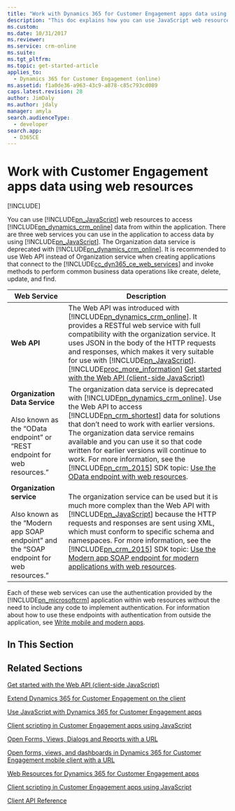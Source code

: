 ```yaml
---
title: "Work with Dynamics 365 for Customer Engagement apps data using web resources (Developer Guide for Dynamics 365 for Customer Engagement apps) | MicrosoftDocs"
description: "This doc explains how you can use JavaScript web resources to access Dynamics 365 for Customer Engagement (online) data from within the application."
ms.custom: 
ms.date: 10/31/2017
ms.reviewer: 
ms.service: crm-online
ms.suite: 
ms.tgt_pltfrm: 
ms.topic: get-started-article
applies_to: 
  - Dynamics 365 for Customer Engagement (online)
ms.assetid: f1a0de36-a963-43c9-a878-c85c793cd089
caps.latest.revision: 28
author: JimDaly
ms.author: jdaly
manager: amyla
search.audienceType: 
  - developer
search.app: 
  - D365CE
---
```

# Work with Customer Engagement apps data using web resources

[!INCLUDE[](../includes/cc_applies_to_update_9_0_0.md)]

You can use [!INCLUDE[pn_JavaScript](../includes/pn-javascript.md)] web resources to access [!INCLUDE[pn_dynamics_crm_online](../includes/pn-dynamics-crm-online.md)] data from within the application. There are three web services you can use in the application to access data by using [!INCLUDE[pn_JavaScript](../includes/pn-javascript.md)]. The Organization data service is deprecated with [!INCLUDE[pn_dynamics_crm_online](../includes/pn-dynamics-crm-online.md)]. It is recommended to use Web API instead of Organization service when creating applications that connect to the [!INCLUDE[cc_dyn365_ce_web_services](../includes/cc-dyn365-ce-web-services.md)] and invoke methods to perform common business data operations like create, delete, update, and find.    


|                                                         Web Service                                                          |                                                                                                                                                                                                                                                                                                          Description                                                                                                                                                                                                                                                                                                           |
|------------------------------------------------------------------------------------------------------------------------------|--------------------------------------------------------------------------------------------------------------------------------------------------------------------------------------------------------------------------------------------------------------------------------------------------------------------------------------------------------------------------------------------------------------------------------------------------------------------------------------------------------------------------------------------------------------------------------------------------------------------------------|
|                                                         **Web API**                                                          |                                   The Web API was introduced with [!INCLUDE[pn_dynamics_crm_online](../includes/pn-dynamics-crm-online.md)]. It provides a RESTful web service with full compatibility with the organization service. It uses JSON in the body of the HTTP requests and responses, which makes it very suitable for use with [!INCLUDE[pn_JavaScript](../includes/pn-javascript.md)]. [!INCLUDE[proc_more_information](../includes/proc-more-information.md)] [Get started with the Web API (client-side JavaScript)](webapi/get-started-web-api-client-side-javascript.md)                                    |
|      **Organization Data Service**<br /><br /> Also known as the “OData endpoint” or “REST endpoint for web resources.”      | The organization data service is deprecated with [!INCLUDE[pn_dynamics_crm_online](../includes/pn-dynamics-crm-online.md)]. Use the Web API to access [!INCLUDE[pn_crm_shortest](../includes/pn-crm-shortest.md)] data for solutions that don’t need to work with earlier versions. The organization data service remains available and you can use it so that code written for earlier versions will continue to work. For more information, see the [!INCLUDE[pn_crm_2015](../includes/pn-crm-2015.md)] SDK topic: [Use the OData endpoint with web resources](https://msdn.microsoft.com/library/gg334279\(v=crm.7\).aspx). |
| **Organization service**<br /><br /> Also known as the “Modern app SOAP endpoint” and the “SOAP endpoint for web resources.” |                                                           The organization service can be used but it is much more complex than the Web API with [!INCLUDE[pn_JavaScript](../includes/pn-javascript.md)] because the HTTP requests and responses are sent using XML, which must conform to specific schema and namespaces. For more information, see the [!INCLUDE[pn_crm_2015](../includes/pn-crm-2015.md)] SDK topic: [Use the Modern app SOAP endpoint for modern applications with web resources](https://msdn.microsoft.com/library/gg490657\(v=crm.7\).aspx).                                                            |

 Each of these web services can use the authentication provided by the [!INCLUDE[pn_microsoftcrm](../includes/pn-microsoftcrm.md)] application within web resources without the need to include any code to implement authentication. For information about how to use these endpoints with authentication from outside the application, see [Write mobile and modern apps](../developer/write-mobile-modern-apps.md).  

## In This Section  

## Related Sections  
 [Get started with the Web API (client-side JavaScript)](webapi/get-started-web-api-client-side-javascript.md)  

 [Extend Dynamics 365 for Customer Engagement on the client](extend-client.md)  

 [Use JavaScript with Dynamics 365 for Customer Engagement apps](use-javascript.md)  

 [Client scripting in Customer Engagement apps using JavaScript](clientapi/client-scripting.md)  

 [Open Forms, Views, Dialogs and Reports with a URL](open-forms-views-dialogs-reports-url.md)  

 [Open forms, views, and dashboards in Dynamics 365 for Customer Engagement mobile client with a URL](open-forms-views-dashboards-mobile-client-url.md)  

 [Web Resources for Dynamics 365 for Customer Engagement apps](web-resources.md)  

 [Client scripting in Customer Engagement apps using JavaScript](clientapi/client-scripting.md)  

 [Client API Reference](clientapi/reference.md)
